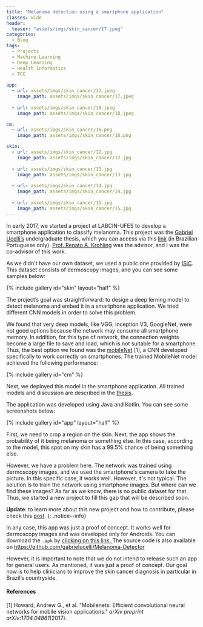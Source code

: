 ```yaml
---
title: "Melanoma detection using a smartphone application"
classes: wide
header:
  teaser: "assets/imgs/skin_cancer/17.jpeg"
categories:
  - Blog  
tags:
  - Projects
  - Machine Learning
  - Deep Learning
  - Health Informatics
  - TCC
  
app:
  - url: assets/imgs/skin_cancer/17.jpeg
    image_path: assets/imgs/skin_cancer/17.jpeg
    
  - url: assets/imgs/skin_cancer/18.jpeg
    image_path: assets/imgs/skin_cancer/18.jpeg

cm:
  - url: assets/imgs/skin_cancer/16.png
    image_path: assets/imgs/skin_cancer/16.png

skin:
  - url: assets/imgs/skin_cancer/12.jpg
    image_path: assets/imgs/skin_cancer/12.jpg
    
  - url: assets/imgs/skin_cancer/13.jpg
    image_path: assets/imgs/skin_cancer/13.jpg
    
  - url: assets/imgs/skin_cancer/14.jpg
    image_path: assets/imgs/skin_cancer/14.jpg
    
  - url: assets/imgs/skin_cancer/15.jpg
    image_path: assets/imgs/skin_cancer/15.jpg
---
```


In early 2017, we started a project at LABCIN-UFES to develop a smartphone application to classify melanoma. This project was the <a href="https://github.com/gabrielucelli" target="_blank" rel="noopener">Gabriel Ucelli’s</a> undergraduate thesis, which you can access via this <a href="https://www.dropbox.com/s/trux54zl7y5kksd/proposta.pdf?dl=0" target="_blank" rel="noopener">link</a> (in Brazilian Portuguese only). <a href="https://www.inf.ufes.br/~rkrohling/“ target=”_blank" rel="noopener">Prof. Renato A. Krohling</a> was the advisor, and I was the co-advisor of this work.

As we didn't have our own dataset, we used a public one provided by <a href="https://isic-archive.com/" target="_blank" rel="noopener">ISIC</a>. This dataset consists of dermoscopy images, and you can see some samples below:

{% include gallery id="skin" layout="half" %}

The project’s goal was straightforward: to design a deep lerning model to detect melanoma and embed it in a smartphone application. We tried different CNN models in order to solve this problem. 


We found that very deep models, like VGG, inception V3, GoogleNet, were not good options because the network may consume all smartphone memory. In addition, for this type of network, the connection weights become a large file to save and load, which is not suitable for a smartphone. Thus, the best option we found was the <a href=“https://ai.googleblog.com/2017/06/mobilenets-open-source-models-for.html” target=“_blank” rel=“noopener”>mobileNet</a> [1], a CNN developed specifically to work correctly on smartphones. The trained MobileNet model achieved the following performance:

{% include gallery id="cm" %}

Next, we deployed this model in the smartphone application. All trained models and discussion are described in the <a href="https://www.dropbox.com/s/trux54zl7y5kksd/proposta.pdf?dl=0" target="_blank" rel="noopener">thesis</a>.

The application was developed using Java and Kotlin. You can see some screenshots below:

{% include gallery id="app" layout="half" %}

First, we need to crop a region on the skin. Next, the app shows the probability of it being melanoma or something else. In this case, according to the model, this spot on my skin has a 99.5% chance of being something else.


However, we have a problem here. The network was trained using dermoscopy images, and we used the smartphone's camera to take the picture. In this specific case, it works well. However, it's not typical. The solution is to train the network using smartphone images. But where can we find these images? As far as we know, there is no public dataset for that. Thus, we started a new project to fill this gap that will be described soon.

**Update**: to learn more about this new project and how to contribute, please check this [post](/projects/skin_cancer_diagnosis/).
{: .notice--info}

In any case, this app was just a proof of concept. It works well for dermoscopy images and was developed only for Androids. You can download the `.apk` by <a href="https://drive.google.com/file/d/10sNEGhkci7OobqCXcO0FbENQVSWGU8qA/view?usp=sharing" target="_blank" rel="noopener">clicking on this link. </a>The source code is also available on <a href="https://github.com/gabrielucelli/Melanoma-Detector" target="_blank" rel="noopener">https://github.com/gabrielucelli/Melanoma-Detector</a>

However, it is important to note that we do not intend to release such an app for general users. As mentioned, it was just a proof of concept. Our goal now is to help clinicians to improve the skin cancer diagnosis in particular in Brazil’s countryside.


#### References
[1] Howard, Andrew G., et al. "Mobilenets: Efficient convolutional neural networks for mobile vision applications." <i>arXiv preprint arXiv:1704.04861</i>(2017).